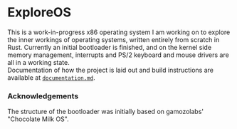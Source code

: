 # ExploreOS
This is a work-in-progress x86 operating system I am working on to explore the inner workings of operating systems, written entirely from scratch in Rust.
Currently an initial bootloader is finished, and on the kernel side memory management, interrupts and PS/2 keyboard and mouse drivers are all in a working state.  
Documentation of how the project is laid out and build instructions are available at [`documentation.md`](documentation.md).

### Acknowledgements
The structure of the bootloader was initially based on gamozolabs' "Chocolate Milk OS".